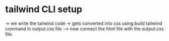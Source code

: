 # tailwind CLI setup
-> we write the tailwind code -> gets converted into css using build tailwind command in output.css file --> now connect the html file with the output.css file.